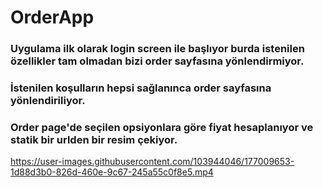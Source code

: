 # OrderApp
### Uygulama ilk olarak login screen ile başlıyor burda istenilen özellikler tam olmadan bizi order sayfasına yönlendirmiyor.
### İstenilen koşulların hepsi sağlanınca order sayfasına yönlendiriliyor.
### Order page'de seçilen opsiyonlara göre fiyat hesaplanıyor ve statik bir urlden bir resim çekiyor.

https://user-images.githubusercontent.com/103944046/177009653-1d88d3b0-826d-460e-9c67-245a55c0f8e5.mp4

